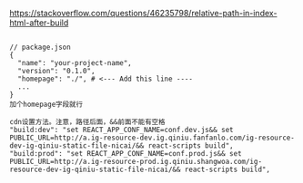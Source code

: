 https://stackoverflow.com/questions/46235798/relative-path-in-index-html-after-build

```$xslt

// package.json
{
  "name": "your-project-name",
  "version": "0.1.0",
  "homepage": "./", # <--- Add this line ----
  ...
}
加个homepage字段就行
```



    cdn设置方法。注意，路径后面，&&前面不能有空格
    "build:dev": "set REACT_APP_CONF_NAME=conf.dev.js&& set PUBLIC_URL=http://a.ig-resource-dev.ig.qiniu.fanfanlo.com/ig-resource-dev-ig-qiniu-static-file-nicai/&& react-scripts build",
    "build:prod": "set REACT_APP_CONF_NAME=conf.prod.js&& set PUBLIC_URL=http://a.ig-resource-prod.ig.qiniu.shangwoa.com/ig-resource-dev-ig-qiniu-static-file-nicai/&& react-scripts build",
